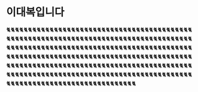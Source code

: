 # 이대복입니다
🐈🐈🐈🐈🐈🐈🐈🐈🐈🐈🐈🐈🐈🐈🐈🐈🐈🐈🐈🐈🐈🐈🐈🐈🐈🐈🐈🐈🐈🐈🐈🐈🐈🐈🐈🐈🐈🐈🐈🐈🐈🐈🐈🐈🐈🐈🐈🐈🐈🐈🐈🐈🐈🐈🐈🐈🐈🐈🐈🐈🐈🐈🐈🐈🐈🐈🐈🐈🐈🐈🐈🐈🐈🐈🐈🐈🐈🐈🐈🐈🐈🐈🐈🐈🐈🐈🐈🐈🐈🐈🐈🐈🐈🐈🐈🐈🐈🐈🐈🐈🐈🐈🐈🐈🐈🐈🐈🐈🐈🐈🐈🐈🐈🐈🐈🐈🐈🐈🐈🐈🐈🐈🐈🐈🐈🐈🐈🐈🐈🐈🐈🐈🐈🐈🐈🐈🐈🐈🐈🐈🐈🐈🐈🐈🐈🐈🐈🐈🐈🐈🐈🐈🐈🐈🐈🐈🐈🐈🐈🐈🐈🐈🐈🐈🐈🐈🐈🐈🐈🐈🐈🐈🐈🐈🐈🐈🐈🐈🐈🐈🐈🐈🐈🐈🐈🐈🐈🐈🐈🐈🐈🐈🐈🐈🐈🐈🐈🐈🐈🐈🐈🐈🐈🐈🐈🐈🐈🐈🐈🐈🐈🐈🐈🐈🐈🐈🐈🐈🐈🐈🐈🐈🐈🐈🐈🐈🐈🐈🐈🐈🐈🐈🐈🐈🐈🐈🐈🐈🐈🐈🐈🐈🐈🐈🐈🐈🐈🐈🐈🐈🐈🐈🐈🐈🐈🐈🐈🐈🐈🐈🐈🐈🐈🐈🐈🐈🐈🐈🐈🐈🐈🐈🐈🐈🐈🐈🐈🐈🐈🐈🐈🐈🐈🐈🐈🐈🐈🐈